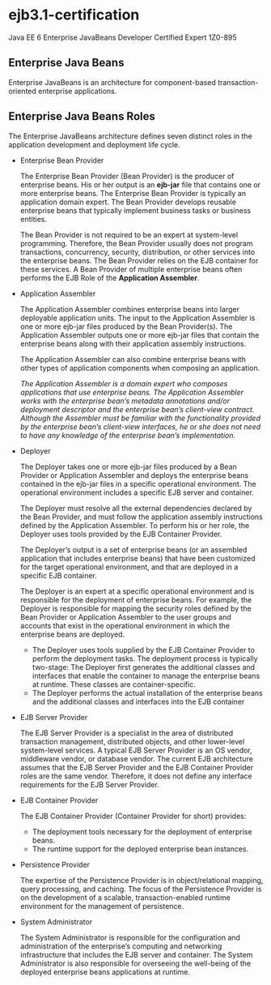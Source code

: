 # ejb3.1-certification 


Java EE 6 Enterprise JavaBeans Developer Certified Expert
1Z0-895

## Enterprise Java Beans
Enterprise JavaBeans is an architecture for component-based transaction-oriented enterprise applications.

## Enterprise Java Beans Roles 

The Enterprise JavaBeans architecture defines seven distinct roles in the application development and
deployment life cycle.

* Enterprise Bean Provider

  The Enterprise Bean Provider (Bean Provider) is the producer of enterprise beans. His or her output is an **ejb-jar** file that contains one or more enterprise beans. The Enterprise Bean Provider is typically an application domain expert. The Bean Provider develops reusable enterprise beans that typically implement business tasks or business entities.

  The Bean Provider is not required to be an expert at system-level programming. Therefore, the Bean
Provider usually does not program transactions, concurrency, security, distribution, or other services
into the enterprise beans. The Bean Provider relies on the EJB container for these services.
A Bean Provider of multiple enterprise beans often performs the EJB Role of the **Application Assembler**.

* Application Assembler

  The Application Assembler combines enterprise beans into larger deployable application units. The input to the Application Assembler is one or more ejb-jar files produced by the Bean Provider(s). The Application Assembler outputs one or more ejb-jar files that contain the enterprise beans along with their application assembly instructions. 

  The Application Assembler can also combine enterprise beans with other types of application components
when composing an application.

  *The Application Assembler is a domain expert who composes applications that use enterprise beans.
The Application Assembler works with the enterprise bean’s metadata annotations and/or deployment
descriptor and the enterprise bean’s client-view contract. Although the Assembler must be familiar with
the functionality provided by the enterprise bean’s client-view interfaces, he or she does not need to
have any knowledge of the enterprise bean’s implementation.*

* Deployer

  The Deployer takes one or more ejb-jar files produced by a Bean Provider or Application Assembler and deploys the enterprise beans contained in the ejb-jar files in a specific operational environment. The operational environment includes a specific EJB server and container.
  
  The Deployer must resolve all the external dependencies declared by the Bean Provider, and must follow the application assembly instructions defined by the Application Assembler. To perform his or her role, the Deployer uses tools provided by the EJB Container Provider.
  
  The Deployer’s output is a set of enterprise beans (or an assembled application that includes enterprise beans) that have been customized for the target operational environment, and that are deployed in a specific EJB container.
  
  The Deployer is an expert at a specific operational environment and is responsible for the deployment of enterprise beans. For example, the Deployer is responsible for mapping the security roles defined by the Bean Provider or Application Assembler to the user groups and accounts that exist in the operational environment in which the enterprise beans are deployed.
  
  * The Deployer uses tools supplied by the EJB Container Provider to perform the deployment tasks. The
deployment process is typically two-stage: The Deployer first generates the additional classes and interfaces that enable the container to manage the enterprise beans at runtime. These classes are container-specific.
  * The Deployer performs the actual installation of the enterprise beans and the additional classes and interfaces into the EJB container
  
* EJB Server Provider

  The EJB Server Provider is a specialist in the area of distributed transaction management, distributed objects, and other lower-level system-level services. A typical EJB Server Provider is an OS vendor, middleware vendor, or database vendor. The current EJB architecture assumes that the EJB Server Provider and the EJB Container Provider roles are the same vendor. Therefore, it does not define any interface requirements for the EJB Server Provider.

* EJB Container Provider

  The EJB Container Provider (Container Provider for short) provides: 
    * The deployment tools necessary for the deployment of enterprise beans.
    * The runtime support for the deployed enterprise bean instances. 

* Persistence Provider

  The expertise of the Persistence Provider is in object/relational mapping, query processing, and caching. The focus of the Persistence Provider is on the development of a scalable, transaction-enabled runtime environment for the management of persistence.
  
* System Administrator

  The System Administrator is responsible for the configuration and administration of the enterprise’s computing and networking infrastructure that includes the EJB server and container. The System Administrator is also responsible for overseeing the well-being of the deployed enterprise beans applications at runtime.
  






  
  
  
